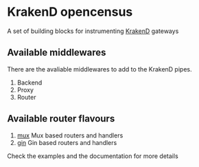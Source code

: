 KrakenD opencensus
====

A set of building blocks for instrumenting [KrakenD](http://www.krakend.io) gateways

## Available middlewares

There are the avaliable middlewares to add to the KrakenD pipes.

1. Backend
2. Proxy
3. Router

## Available router flavours

1. [mux](github.com/devopsfaith/krakend-opencensus/blob/master/router/mux) Mux based routers and handlers
2. [gin](github.com/devopsfaith/krakend-opencensus/blob/master/router/gin) Gin based routers and handlers

Check the examples and the documentation for more details
